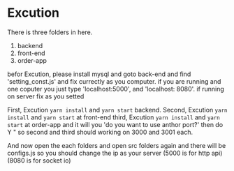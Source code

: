 # Excution
 There is three folders in here.
 1. backend
 2. front-end
 3. order-app

befor Excution, please install mysql and goto back-end and find 'setting_const.js' and fix currectly as you computer.
if you are running and one coputer you just type 'localhost:5000', and 'localhost: 8080'.
if running on server fix as you setted


First, Excution `yarn install` and `yarn start` backend.
Second, Excution `yarn install` and `yarn start` at front-end
third, Excution `yarn install` and `yarn start` at order-app and it will you 'do you want to use anthor port?' then do Y
" so second and third should working on 3000 and 3001 each.

And now open the each folders and open src folders again and there will be configs.js
so you should change the ip as your server (5000 is for http api) (8080 is for socket io)

